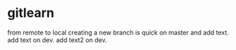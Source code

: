 # gitlearn
from remote to local
creating a new branch is quick on master and add text.
add text on dev.
add text2 on dev.
